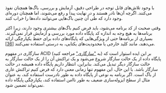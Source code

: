 با وجود تلاش‌های قابل توجه در طراحی دقیق، آزمایش و بررسی، باگ‌ها همچنان نفوذ می‌کنند. اگرچه آن‌ها نادر هستند و در نهایت پیدا و رفع می‌شوند، اما همچنان دوره‌ای وجود دارد که طی آن چنین باگ‌هایی می‌توانند داده‌ها را خراب کنند.

وقتی صحبت از کد برنامه می‌شود، باید فرض کنیم باگ‌های بیشتری وجود دارند، زیرا اکثر برنامه‌ها به هیچ وجه به اندازه کد پایگاه داده مورد بررسی و آزمایش قرار نمی‌گیرند. بسیاری از برنامه‌ها حتی از ویژگی‌هایی که پایگاه‌های داده برای حفظ یکپارچگی ارائه می‌دهند، مانند کلید خارجی یا محدودیت‌های یکتایی، به درستی استفاده نمی‌کنند [[36](ch12.html#Bailis2015dn)].

سازگاری در مفهوم ACID (به ["سازگاری"](ch07.html#sec_transactions_acid_consistency) مراجعه کنید) بر این ایده استوار است که پایگاه داده از یک حالت سازگار شروع می‌شود و یک تراکنش آن را از یک حالت سازگار به حالت سازگار دیگر تبدیل می‌کند. بنابراین، انتظار داریم پایگاه داده همیشه در حالت سازگار باشد. با این حال، این مفهوم تنها زمانی معنی دارد که فرض کنیم تراکنش عاری از باگ است. اگر برنامه به نوعی از پایگاه داده به طور نادرست استفاده کند، به عنوان مثال از سطح ایزوله‌سازی ضعیف به طور ناامن استفاده کند، یکپارچگی پایگاه داده نمی‌تواند تضمین شود.